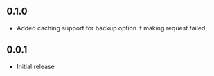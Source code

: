 ## 0.1.0

* Added caching support for backup option if making request failed.

## 0.0.1

* Initial release
